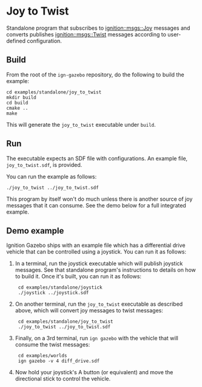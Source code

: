 # Joy to Twist

Standalone program that subscribes to
[ignition::msgs::Joy](https://github.com/ignitionrobotics/ign-msgs/blob/master/proto/ignition/msgs/joy.proto)
messages and converts publishes
[ignition::msgs::Twist](https://github.com/ignitionrobotics/ign-msgs/blob/master/proto/ignition/msgs/twist.proto)
messages according to user-defined configuration.

## Build

From the root of the `ign-gazebo` repository, do the following to build the example:

~~~
cd examples/standalone/joy_to_twist
mkdir build
cd build
cmake ..
make
~~~

This will generate the `joy_to_twist` executable under `build`.

## Run

The executable expects an SDF file with configurations.
An example file, `joy_to_twist.sdf`, is provided.

You can run the example as follows:

    ./joy_to_twist ../joy_to_twist.sdf

This program by itself won't do much unless there is another source of joy
messages that it can consume. See the demo below for a full integrated example.

## Demo example

Ignition Gazebo ships with an example file which has a differential drive vehicle
that can be controlled using a joystick. You can run it as follows:

1. In a terminal, run the joystick executable which will publish joystick
   messages. See that standalone program's instructions to details on how
   to build it. Once it's built, you can run it as follows:

        cd examples/standalone/joystick
        ./joystick ../joystick.sdf

1. On another terminal, run the `joy_to_twist` executable as described above,
   which will convert joy messages to twist messages:

        cd examples/standalone/joy_to_twist
        ./joy_to_twist ../joy_to_twist.sdf

1. Finally, on a 3rd terminal, run `ign gazebo` with the vehicle that will
   consume the twist messages:

        cd examples/worlds
        ign gazebo -v 4 diff_drive.sdf

1. Now hold your joystick's A button (or equivalent) and move the directional
   stick to control the vehicle.

